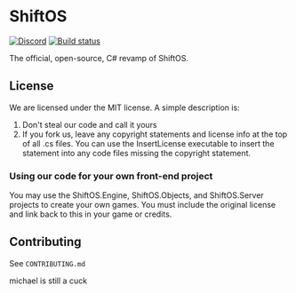 # ShiftOS
[![Discord](https://discordapp.com/api/guilds/234414439330349056/widget.png?style=shield)](https://discord.gg/RJbcybn) 
[![Build status](https://ci.appveyor.com/api/projects/status/ktdv3nt6c3q88g2t?svg=true)](https://ci.appveyor.com/project/ComputeLinux/shiftos)

The official, open-source, C# revamp of ShiftOS.

## License

We are licensed under the MIT license. A simple description is:

1. Don't steal our code and call it yours
2. If you fork us, leave any copyright statements and license info at the top of all .cs files. You can use the InsertLicense executable to insert the statement into any code files missing the copyright statement.


### Using our code for your own front-end project

You may use the ShiftOS.Engine, ShiftOS.Objects, and ShiftOS.Server projects to create your own games. You must include the original license and link back to this in your game or credits.

## Contributing

See `CONTRIBUTING.md`

michael is still a cuck
